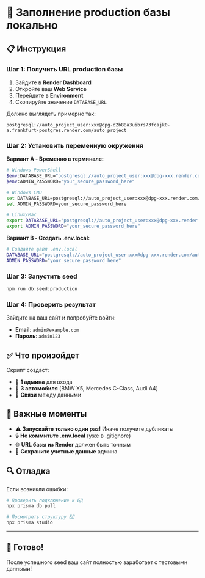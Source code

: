 # 🌱 Заполнение production базы локально

## 📋 Инструкция

### Шаг 1: Получить URL production базы

1. Зайдите в **Render Dashboard**
2. Откройте ваш **Web Service** 
3. Перейдите в **Environment**
4. Скопируйте значение `DATABASE_URL`

Должно выглядеть примерно так:
```
postgresql://auto_project_user:xxx@dpg-d2b88a3uibrs73fcajk0-a.frankfurt-postgres.render.com/auto_project
```

### Шаг 2: Установить переменную окружения

**Вариант A - Временно в терминале:**
```bash
# Windows PowerShell
$env:DATABASE_URL="postgresql://auto_project_user:xxx@dpg-xxx.render.com/auto_project"
$env:ADMIN_PASSWORD="your_secure_password_here"

# Windows CMD  
set DATABASE_URL=postgresql://auto_project_user:xxx@dpg-xxx.render.com/auto_project
set ADMIN_PASSWORD=your_secure_password_here

# Linux/Mac
export DATABASE_URL="postgresql://auto_project_user:xxx@dpg-xxx.render.com/auto_project"
export ADMIN_PASSWORD="your_secure_password_here"
```

**Вариант B - Создать .env.local:**
```bash
# Создайте файл .env.local
DATABASE_URL="postgresql://auto_project_user:xxx@dpg-xxx.render.com/auto_project"
ADMIN_PASSWORD="your_secure_password_here"
```

### Шаг 3: Запустить seed

```bash
npm run db:seed:production
```

### Шаг 4: Проверить результат

Зайдите на ваш сайт и попробуйте войти:
- **Email**: `admin@example.com`
- **Пароль**: `admin123`

## ✅ Что произойдет

Скрипт создаст:
- 👤 **1 админа** для входа
- 🚗 **3 автомобиля** (BMW X5, Mercedes C-Class, Audi A4)
- 🔗 **Связи** между данными

## 🚨 Важные моменты

- ⚠️ **Запускайте только один раз!** Иначе получите дубликаты
- 🔒 **Не коммитьте .env.local** (уже в .gitignore)
- 🌐 **URL базы из Render** должен быть точным
- 💾 **Сохраните учетные данные** админа

## 🔍 Отладка

Если возникли ошибки:

```bash
# Проверить подключение к БД
npx prisma db pull

# Посмотреть структуру БД  
npx prisma studio
```

---

## 🎉 Готово!

После успешного seed ваш сайт полностью заработает с тестовыми данными!
